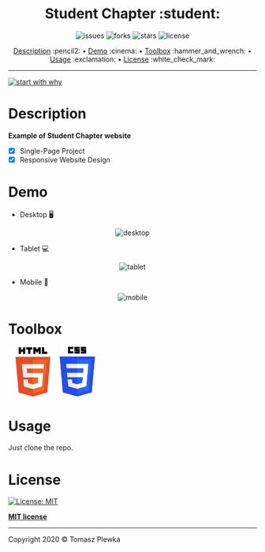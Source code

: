 <div>
    <h1 align="center">Student Chapter :student: </h1>
    <p align="center">
      <img src="https://img.shields.io/github/issues/tomaszplewka/03_student_chapter" alt="issues">
      <img src="https://img.shields.io/github/forks/tomaszplewka/03_student_chapter" alt="forks">
      <img src="https://img.shields.io/github/stars/tomaszplewka/03_student_chapter" alt="stars">
      <img src="https://img.shields.io/github/license/tomaszplewka/03_student_chapter" alt="license">
    </p>
</div>
<p align="center">
    <a href="#description">Description</a> :pencil2: • 
    <a href="#demo">Demo</a> :cinema: •
    <a href="#toolbox">Toolbox</a> :hammer_and_wrench: •
    <a href="#usage">Usage</a> :exclamation: •
    <a href="#license">License</a> :white_check_mark:
</p>

---

[![start with why](https://img.shields.io/badge/start%20with-why%3F-brightgreen.svg?style=flat)](http://www.ted.com/talks/simon_sinek_how_great_leaders_inspire_action)

# Description 

**Example of Student Chapter website**

- [x] Single-Page Project
- [x] Responsive Website Design

# Demo

+ Desktop :desktop_computer:
    
<p align="center">
    <img src="https://github.com/tomaszplewka/03_student_chapter/blob/master/gifs/studentChapter_desktop-min.gif" width="700" alt="desktop">
</p>

+ Tablet :computer:

<p align="center">
    <img src="https://github.com/tomaszplewka/03_student_chapter/blob/master/gifs/studentChapter_tablet-min.gif" width="350" alt="tablet">
</p>

+ Mobile :iphone:

<p align="center">
    <img src="https://github.com/tomaszplewka/03_student_chapter/blob/master/gifs/studentChapter_mobile-min.gif" width="250" alt="mobile">
</p>

# Toolbox

<p align="">
    <img src="https://github.com/tomaszplewka/03_student_chapter/blob/master/imgs/html5.svg" width="100" alt="html5" >
    <img src="https://github.com/tomaszplewka/03_student_chapter/blob/master/imgs/css3.svg" width="72" alt="css3" >
</p>

# Usage

Just clone the repo.

# License

[![License: MIT](https://img.shields.io/badge/License-MIT-green.svg)](https://opensource.org/licenses/MIT)

**[MIT license](http://opensource.org/licenses/mit-license.php)**

---

Copyright 2020 © Tomasz Plewka
